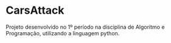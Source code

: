 # CarsAttack
Projeto desenvolvido no 1º período na disciplina de Algoritmo e Programação, utilizando a linguagem python.
